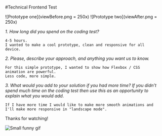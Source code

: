 #Technical Frontend Test


![Prototype one](viewBefore.png = 250x)
![Prototype two](viewAfter.png = 250x)


<em>1. How long did you spend on the coding test?</em>

    4-5 hours.
    I wanted to make a cool prototype, clean and responsive for all device.

<em>2. Please, describe your approach, and anything you want us to know.</em>

    For this simple prototype, I wanted to show how Flexbox / CSS animation are powerful.
    Less code, more simple.

<em>3. What would you add to your solution if you had more time? If you didn’t spend much time on the coding test then use this as an opportunity to
explain what you would add.</em>

    If I have more time I would like to make more smooth animations and I'll make more responsive in "landscape mode".



Thanks for watching!


![Small funny gif](https://media.giphy.com/media/lzz3B3xLZluuY/giphy-downsized-large.gif)
        
